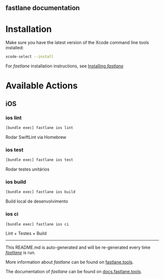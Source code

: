 fastlane documentation
----

# Installation

Make sure you have the latest version of the Xcode command line tools installed:

```sh
xcode-select --install
```

For _fastlane_ installation instructions, see [Installing _fastlane_](https://docs.fastlane.tools/#installing-fastlane)

# Available Actions

## iOS

### ios lint

```sh
[bundle exec] fastlane ios lint
```

Rodar SwiftLint via Homebrew

### ios test

```sh
[bundle exec] fastlane ios test
```

Rodar testes unitários

### ios build

```sh
[bundle exec] fastlane ios build
```

Build local de desenvolvimento

### ios ci

```sh
[bundle exec] fastlane ios ci
```

Lint + Testes + Build

----

This README.md is auto-generated and will be re-generated every time [_fastlane_](https://fastlane.tools) is run.

More information about _fastlane_ can be found on [fastlane.tools](https://fastlane.tools).

The documentation of _fastlane_ can be found on [docs.fastlane.tools](https://docs.fastlane.tools).
